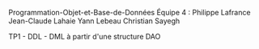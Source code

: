 Programmation-Objet-et-Base-de-Données
Équipe 4 :  Philippe Lafrance          Jean-Claude Lahaie          Yann Lebeau          Christian Sayegh

TP1 - DDL - DML à partir d'une structure DAO
